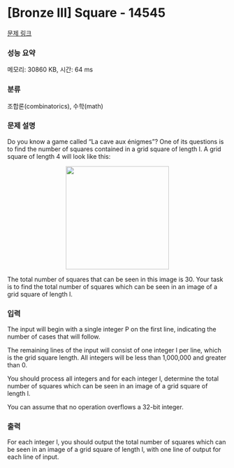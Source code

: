 # [Bronze III] Square - 14545 

[문제 링크](https://www.acmicpc.net/problem/14545) 

### 성능 요약

메모리: 30860 KB, 시간: 64 ms

### 분류

조합론(combinatorics), 수학(math)

### 문제 설명

<p>Do you know a game called “La cave aux énigmes”? One of its questions is to find the number of squares contained in a grid square of length l. A grid square of length 4 will look like this:</p>

<p style="text-align: center;"><img alt="" src="" style="height:236px; width:236px"></p>

<p>The total number of squares that can be seen in this image is 30. Your task is to find the total number of squares which can be seen in an image of a grid square of length l.</p>

### 입력 

 <p>The input will begin with a single integer P on the first line, indicating the number of cases that will follow.</p>

<p>The remaining lines of the input will consist of one integer l per line, which is the grid square length. All integers will be less than 1,000,000 and greater than 0.</p>

<p>You should process all integers and for each integer l, determine the total number of squares which can be seen in an image of a grid square of length l.</p>

<p>You can assume that no operation overflows a 32-bit integer.</p>

### 출력 

 <p>For each integer l, you should output the total number of squares which can be seen in an image of a grid square of length l, with one line of output for each line of input.</p>

